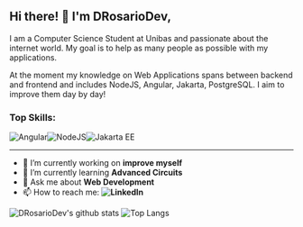 ## Hi there! 👋 I'm DRosarioDev,

I am a Computer Science Student at Unibas and passionate about the internet world. My goal is to help as many people as possible with my applications.

At the moment my knowledge on Web Applications spans between backend and frontend and includes NodeJS, Angular, Jakarta, PostgreSQL. I aim to improve them day by day!

### Top Skills:
![Angular](https://img.shields.io/badge/Angular-DD0031?style=for-the-badge&logo=angular&logoColor=white)![NodeJS](https://img.shields.io/badge/node.js-339933?style=for-the-badge&logo=Node.js&logoColor=white)![Jakarta EE](https://img.shields.io/badge/Jakarta%20EE-ED8B00?style=for-the-badge&logo=openjdk&logoColor=white)

---

- 🔭 I’m currently working on **improve myself**
- 🌱 I’m currently learning **Advanced Circuits**
- 💬 Ask me about **Web Development**
- 📫 How to reach me:
  **![LinkedIn](https://www.linkedin.com/in/domenico-rosario-alberti-44a970225/)**

![DRosarioDev's github stats](https://github-readme-stats.vercel.app/api?username=DRosarioDev&show_icons=true&hide_border=true&theme=dark)
![Top Langs](https://github-readme-stats.vercel.app/api/top-langs/?username=DRosarioDev&layout=compact&theme=dark&hide_border=true)

